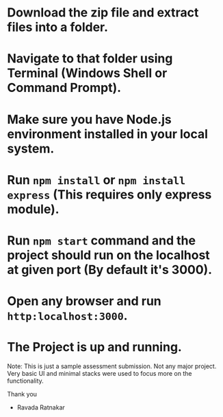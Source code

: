# Download the zip file and extract files into a folder.

# Navigate to that folder using Terminal (Windows Shell or Command Prompt).

# Make sure you have Node.js environment installed in your local system.

# Run `npm install` or `npm install express` (This requires only express module).

# Run `npm start` command and the project should run on the localhost at given port (By default it's 3000).

# Open any browser and run `http:localhost:3000`.

# The Project is up and running. 

Note: This is just a sample assessment submission. Not any major project. Very basic UI and minimal stacks were used to focus more on the functionality. 

Thank you
- Ravada Ratnakar
